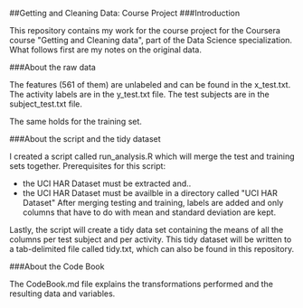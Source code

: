 ##Getting and Cleaning Data: Course Project
###Introduction

This repository contains my work for the course project for the Coursera course "Getting and Cleaning data", part of the Data Science specialization. What follows first are my notes on the original data.

###About the raw data

The features (561 of them) are unlabeled and can be found in the x_test.txt. The activity labels are in the y_test.txt file. The test subjects are in the subject_test.txt file.

The same holds for the training set.

###About the script and the tidy dataset

I created a script called run_analysis.R which will merge the test and training sets together. Prerequisites for this script:

* the UCI HAR Dataset must be extracted and..
* the UCI HAR Dataset must be availble in a directory called "UCI HAR Dataset"
After merging testing and training, labels are added and only columns that have to do with mean and standard deviation are kept.

Lastly, the script will create a tidy data set containing the means of all the columns per test subject and per activity. This tidy dataset will be written to a tab-delimited file called tidy.txt, which can also be found in this repository.

###About the Code Book

The CodeBook.md file explains the transformations performed and the resulting data and variables.
